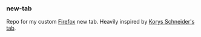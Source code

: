 ### new-tab
Repo for my custom [Firefox](https://www.mozilla.org/en-US/firefox/new/) new tab.
Heavily inspired by [Korys Schneider's tab](https://github.com/KorySchneider/tab).